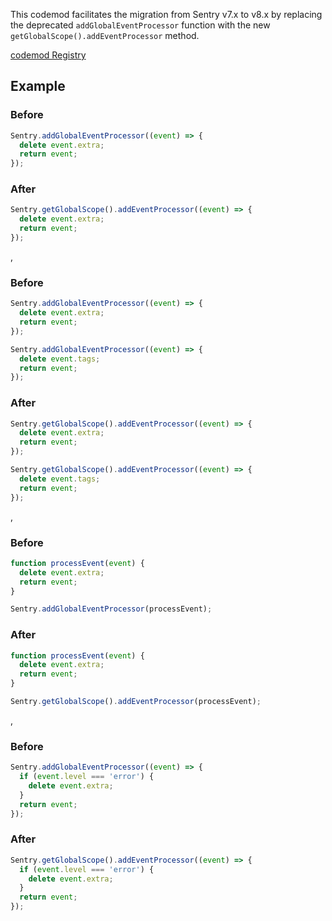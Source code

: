 This codemod facilitates the migration from Sentry v7.x to v8.x by replacing the deprecated `addGlobalEventProcessor` function with the new `getGlobalScope().addEventProcessor` method. 

[codemod Registry](https://codemod.com/registry/sentry-v8-removal-of-addGlobalEventProcessor)

## Example

### Before

```ts
Sentry.addGlobalEventProcessor((event) => {
  delete event.extra;
  return event;
});
```

### After

```ts
Sentry.getGlobalScope().addEventProcessor((event) => {
  delete event.extra;
  return event;
});
```
,
### Before

```ts
Sentry.addGlobalEventProcessor((event) => {
  delete event.extra;
  return event;
});

Sentry.addGlobalEventProcessor((event) => {
  delete event.tags;
  return event;
});
```

### After

```ts
Sentry.getGlobalScope().addEventProcessor((event) => {
  delete event.extra;
  return event;
});

Sentry.getGlobalScope().addEventProcessor((event) => {
  delete event.tags;
  return event;
});
```
,
### Before

```ts
function processEvent(event) {
  delete event.extra;
  return event;
}

Sentry.addGlobalEventProcessor(processEvent);
```

### After

```ts
function processEvent(event) {
  delete event.extra;
  return event;
}

Sentry.getGlobalScope().addEventProcessor(processEvent);
```
,
### Before

```ts
Sentry.addGlobalEventProcessor((event) => {
  if (event.level === 'error') {
    delete event.extra;
  }
  return event;
});
```

### After

```ts
Sentry.getGlobalScope().addEventProcessor((event) => {
  if (event.level === 'error') {
    delete event.extra;
  }
  return event;
});
```

